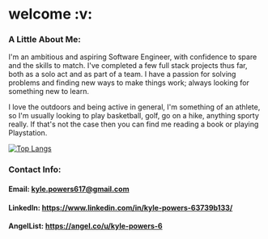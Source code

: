 <h1> welcome :v: </h1>

### A Little About Me:
  I'm an ambitious and aspiring Software Engineer, with confidence to spare and the skills to match. I've completed a few full stack projects thus far, both as a solo act and as part of a team. I have a passion for solving problems and finding new ways to make things work; always looking for something new to learn.

I love the outdoors and being active in general, I'm something of an athlete, so I'm usually looking to play basketball, golf, go on a hike, anything sporty really. If that's not the case then you can find me reading a book or playing Playstation.



[![Top Langs](https://github-readme-stats.vercel.app/api/top-langs/?username=kpowers005&layout=compact)](https://github.com/kpowers005/github-readme-stats)


### Contact Info:
#### Email: kyle.powers617@gmail.com
#### LinkedIn: https://www.linkedin.com/in/kyle-powers-63739b133/
#### AngelList: https://angel.co/u/kyle-powers-6


